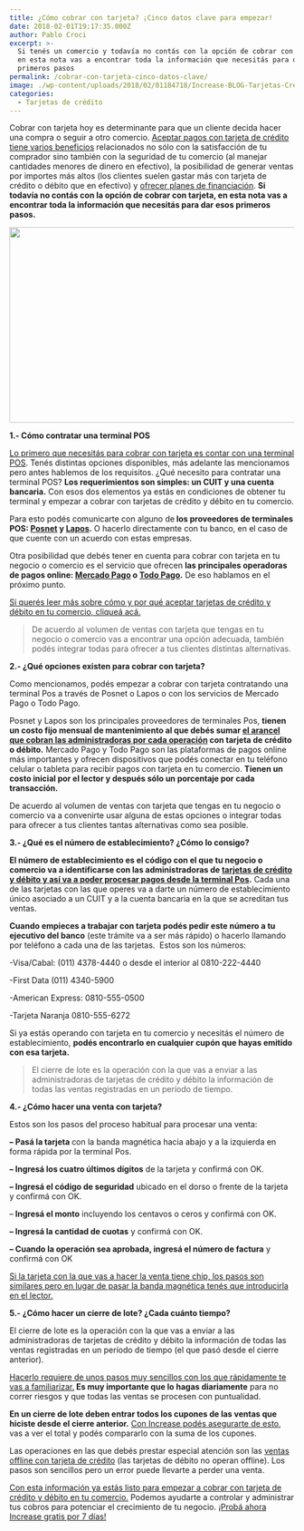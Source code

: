 ```yaml
---
title: ¿Cómo cobrar con tarjeta? ¡Cinco datos clave para empezar!
date: 2018-02-01T19:17:35.000Z
author: Pablo Croci
excerpt: >-
  Si tenés un comercio y todavía no contás con la opción de cobrar con tarjeta,
  en esta nota vas a encontrar toda la información que necesitás para dar esos
  primeros pasos
permalink: /cobrar-con-tarjeta-cinco-datos-clave/
image: ./wp-content/uploads/2018/02/01184718/Increase-BLOG-Tarjetas-Credito-01.png
categories:
  - Tarjetas de crédito
---
```

<span style="font-weight: 400;">Cobrar con tarjeta hoy es determinante para que un cliente decida hacer una compra o seguir a otro comercio. </span>[<span style="font-weight: 400;">Aceptar pagos con tarjeta de crédito tiene varios beneficios</span>](https://www.increasecard.com/como-y-porque-aceptar-tarjetas-de-credito/) <span style="font-weight: 400;">relacionados no sólo con la satisfacción de tu comprador sino también con la seguridad de tu comercio (al manejar cantidades menores de dinero en efectivo), la posibilidad de generar ventas por importes más altos (los clientes suelen gastar más con tarjeta de crédito o débito que en efectivo) y </span>[<span style="font-weight: 400;">ofrecer planes de financiación</span>](https://www.increasecard.com/las-cuotas-beneficios-y-costos-para-un-comercio/)<span style="font-weight: 400;">. <strong>Si todavía no contás con la opción de cobrar con tarjeta, en esta nota vas a encontrar toda la información que necesitás para dar esos primeros pasos.</strong></span>

[<img class="aligncenter wp-image-2937 size-full" src="https://d1nzec96y7u1ro.cloudfront.net/wp-content/uploads/2018/02/04133256/Banner.png" alt="" width="1001" height="345" srcset="https://d1nzec96y7u1ro.cloudfront.net/wp-content/uploads/2018/02/04133256/Banner.png 1001w, https://d1nzec96y7u1ro.cloudfront.net/wp-content/uploads/2018/02/04133256/Banner-300x103.png 300w, https://d1nzec96y7u1ro.cloudfront.net/wp-content/uploads/2018/02/04133256/Banner-768x265.png 768w" sizes="(max-width: 1001px) 100vw, 1001px" />](https://goo.gl/zXJ4DW)

**1.- Cómo contratar una terminal POS**

<span style="font-weight: 400;"><a href="https://www.increasecard.com/opciones-cobrar-con-tarjeta/">Lo primero que necesitás para cobrar con tarjeta es contar con una terminal POS</a>. </span><span style="font-weight: 400;">Tenés distintas opciones disponibles</span><span style="font-weight: 400;">, más adelante las mencionamos pero antes hablemos de los requisitos. ¿Qué necesito para contratar una terminal POS? <strong>Los requerimientos son simples: un CUIT y una cuenta bancaria.</strong> Con esos dos elementos ya estás en condiciones de obtener tu terminal y empezar a cobrar con tarjetas de crédito y débito en tu comercio.</span>

<span style="font-weight: 400;">Para esto podés comunicarte con alguno de<strong> los proveedores de terminales POS: </strong></span>**[Posnet](http://www.posnet.com.ar/solicitar) y [Lapos](http://www.lapos.com.ar/home)**<span style="font-weight: 400;"><strong>.</strong> O hacerlo directamente con tu banco, en el caso de que cuente con un acuerdo con estas empresas.</span>

<span style="font-weight: 400;">Otra posibilidad que debés tener en cuenta para cobrar con tarjeta en tu negocio o comercio es el servicio que ofrecen <strong>las principales operadoras de pagos online: </strong></span>**[Mercado Pago](https://www.mercadopago.com.ar/lector-tarjetas-credito-point) o [Todo Pago](https://www.todopago.com.ar/cobrar/mpos)**<span style="font-weight: 400;"><strong>.</strong> De eso hablamos en el próximo punto.</span>

[<span style="font-weight: 400;">Si querés leer más sobre cómo y por qué aceptar tarjetas de crédito y débito en tu comercio, cliqueá acá.</span>](https://increasecard.com/como-y-porque-aceptar-tarjetas-de-credito/)

> <span style="font-weight: 400;">De acuerdo al volumen de ventas con tarjeta que tengas en tu negocio o comercio vas a encontrar una opción adecuada, también podés integrar todas para ofrecer a tus clientes distintas alternativas.</span>

**2.- ¿Qué opciones existen para cobrar con tarjeta?**

<span style="font-weight: 400;">Como mencionamos, podés empezar a cobrar con tarjeta contratando una terminal Pos a través de Posnet o Lapos o con los servicios de Mercado Pago o Todo Pago.</span>

<span style="font-weight: 400;">Posnet y Lapos son los principales proveedores de terminales Pos, <strong>tienen un costo fijo mensual de mantenimiento al que debés sumar </strong></span>**[el arancel que cobran las administradoras por cada operación](https://www.increasecard.com/nuevos-aranceles-de-tarjetas-de-credito-y-debito/)**<span style="font-weight: 400;"><strong> con tarjeta de crédito o débito.</strong> Mercado Pago y Todo Pago son las plataformas de pagos online más importantes y ofrecen dispositivos que podés conectar en tu teléfono celular o tableta para recibir pagos con tarjeta en tu comercio. <strong>Tienen un costo inicial por el lector y después sólo un porcentaje por cada transacción. </strong></span>

<span style="font-weight: 400;">De acuerdo al volumen de ventas con tarjeta que tengas en tu negocio o comercio va a convenirte usar alguna de estas opciones o integrar todas para ofrecer a tus clientes tantas alternativas como sea posible.</span>

**3.- ¿Qué es el número de establecimiento? ¿Cómo lo consigo?**

**El número de establecimiento es el código con el que tu negocio o comercio va a identificarse con las administradoras de [tarjetas de crédito y débito y así va a poder procesar pagos desde la terminal Pos](https://www.increasecard.com/como-funcionan-las-tarjetas-de-credito/)**<span style="font-weight: 400;"><strong>.</strong> Cada una de las tarjetas con las que operes va a darte un número de establecimiento único asociado a un CUIT y a la cuenta bancaria en la que se acreditan tus ventas.</span>

<span style="font-weight: 400;"><strong>Cuando empieces a trabajar con tarjeta podés pedir este número a tu ejecutivo del banco</strong> (este trámite va a ser más rápido) o hacerlo llamando por teléfono a cada una de las tarjetas.  Estos son los números:</span>

<span style="font-weight: 400;">-Visa/Cabal: (011) 4378-4440 o desde el interior al 0810-222-4440 </span>

<span style="font-weight: 400;">-First Data (011) 4340-5900</span>

<span style="font-weight: 400;">-American Express: 0810-555-0500 </span>

<span style="font-weight: 400;">-Tarjeta Naranja 0810-555-6272</span>

<span style="font-weight: 400;">Si ya estás operando con tarjeta en tu comercio y necesitás el número de establecimiento, <strong>podés encontrarlo en cualquier cupón que hayas emitido con esa tarjeta.</strong></span>

> <span style="font-weight: 400;">El cierre de lote es la operación con la que vas a enviar a las administradoras de tarjetas de crédito y débito la información de todas las ventas registradas en un período de tiempo.</span>

**4.- ¿Cómo hacer una venta con tarjeta?**

<span style="font-weight: 400;">Estos son los pasos del proceso habitual para procesar una venta:</span>

<span style="font-weight: 400;"><strong>&#8211; Pasá la tarjeta </strong>con la banda magnética hacia abajo y a la izquierda en forma rápida por la terminal Pos.</span>

<span style="font-weight: 400;"><strong>&#8211; Ingresá los cuatro últimos dígitos</strong> de la tarjeta y confirmá con OK.</span>

<span style="font-weight: 400;"><strong>&#8211; Ingresá el código de seguridad</strong> ubicado en el dorso o frente de la tarjeta y confirmá con OK.</span>

<span style="font-weight: 400;">&#8211;<strong> Ingresá el monto</strong> incluyendo los centavos o ceros y confirmá con OK.</span>

<span style="font-weight: 400;"><strong>&#8211; Ingresá la cantidad de cuotas</strong> y confirmá con OK.</span>

<span style="font-weight: 400;"><strong>&#8211; Cuando la operación sea aprobada, ingresá el número de factura</strong> y confirmá con OK</span>



[<span style="font-weight: 400;">Si la tarjeta con la que vas a hacer la venta tiene chip, los pasos son similares pero en lugar de pasar la banda magnética tenés que introducirla en el lector.</span>](https://increasecard.com/como-realizar-una-venta-con-tarjeta-con-chip/)

**5.- ¿Cómo hacer un cierre de lote? ¿Cada cuánto tiempo?**

<span style="font-weight: 400;">El cierre de lote es la operación con la que vas a enviar a las administradoras de tarjetas de crédito y débito la información de todas las ventas registradas en un período de tiempo (el que pasó desde el cierre anterior). </span>

[<span style="font-weight: 400;">Hacerlo requiere de unos pasos muy sencillos con los que rápidamente te vas a familiarizar.</span>](https://www.increasecard.com/como-realizar-el-cierre-de-lote/)<span style="font-weight: 400;"><strong> Es muy importante que lo hagas diariamente</strong> para no correr riesgos y que todas las ventas se procesen con puntualidad. </span>

**En un cierre de lote deben entrar todos los cupones de las ventas que hiciste desde el cierre anterior.** [<span style="font-weight: 400;">Con Increase podés asegurarte de esto</span>](https://goo.gl/zXJ4DW)<span style="font-weight: 400;">, vas a ver el total y podés compararlo con la suma de los cupones. </span>

<span style="font-weight: 400;">Las operaciones en las que debés prestar especial atención son las </span>[<span style="font-weight: 400;">ventas offline con tarjeta de crédito</span>](https://www.increasecard.com/como-hacer-una-venta-offline-con-tarjeta-de-credito/) <span style="font-weight: 400;">(las tarjetas de débito no operan offline). Los pasos son sencillos pero un error puede llevarte a perder una venta.</span>

<span style="font-weight: 400;"><a href="https://goo.gl/zXJ4DW">Con esta información ya estás listo para empezar a cobrar con tarjeta de crédito y débito en tu comercio.</a> Podemos ayudarte a controlar y administrar tus cobros para potenciar el crecimiento de tu negocio. </span>[<span style="font-weight: 400;">¡Probá ahora Increase gratis por 7 días!</span>](https://goo.gl/zXJ4DW)
